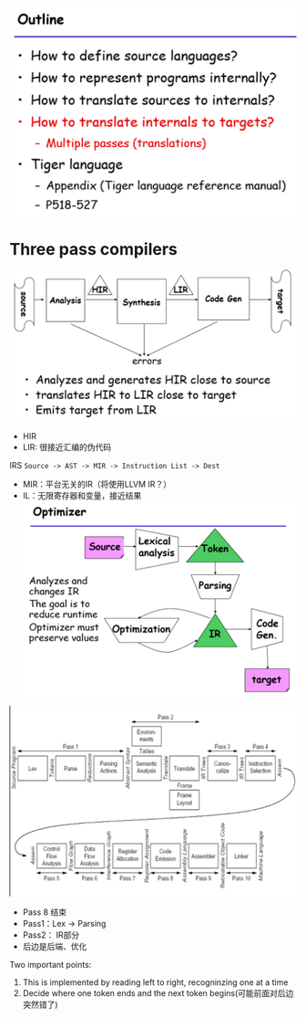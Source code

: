 ![](assets/Pasted%20image%2020240924143036.png)
# Three pass compilers

![](assets/Pasted%20image%2020240924143546.png)

+ HIR
+ LIR: 很接近汇编的伪代码

IRS
`Source -> AST -> MIR -> Instruction List -> Dest`

+ MIR：平台无关的IR（将使用LLVM IR？）
+ IL：无限寄存器和变量，接近结果
![](assets/Pasted%20image%2020240924143637.png)


![](assets/Pasted%20image%2020240924144137.png)
+ Pass 8 结束
+ Pass1：Lex -> Parsing
+ Pass2： IR部分
+ 后边是后端、优化


Two important points:
1. This is implemented by reading left to right, recogninzing one at a time
2. Decide where one token ends and the next token begins(可能前面对后边突然错了)
